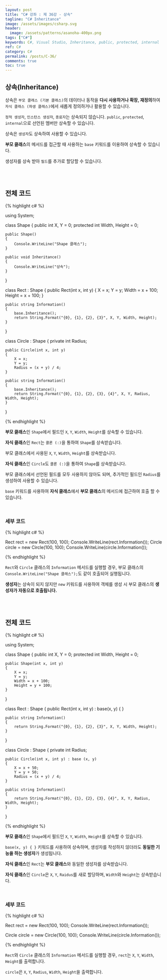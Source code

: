 ```yaml
---
layout: post
title: "C# 강좌 : 제 36강 - 상속"
tagline: "C# Inheritance"
image: /assets/images/csharp.svg
header:
  image: /assets/patterns/asanoha-400px.png
tags: ["C#"]
keywords: C#, Visual Studio, Inheritance, public, protected, internal
ref: C#
category: C#
permalink: /posts/C-36/
comments: true
toc: true
---
```


## 상속(Inheritance)

상속은 `부모 클래스 (기본 클래스)`의 데이터나 동작을 **다시 사용하거나 확장, 재정의**하여 `자식 클래스 (파생 클래스)`에서 새롭게 정의하거나 활용할 수 있습니다.

`정적 생성자`, `인스턴스 생성자`, `종료자`는 상속되지 않습니다. `public`, `protected`, `internal`으로 선언된 멤버만 상속할 수 있습니다.

상속은 `생성자`도 상속하여 사용할 수 있습니다.

**부모 클래스**의 메서드를 접근할 때 사용하는 `base` 키워드를 이용하여 상속할 수 있습니다.

생성자를 상속 받아 `필드`를 추가로 할당할 수 있습니다.

<br>
<br>

## 전체 코드

{% highlight c# %}

using System;

class Shape
{
    public int X, Y = 0;
    protected int Width, Height = 0;

    public Shape()
    {
        Console.WriteLine("Shape 클래스");
    }

    public void Inheritance()
    {
        Console.WriteLine("상속");
    }
}

class Rect : Shape
{
    public Rect(int x, int y)
    {
        X = x;
        Y = y;
        Width = x + 100;
        Height = x + 100;
    }

    public string Information()
    {
        base.Inheritance();
        return String.Format("{0}, {1}, {2}, {3}", X, Y, Width, Height);
    }
}

class Circle : Shape
{
    private int Radius;

    public Circle(int x, int y)
    {
        X = x;
        Y = y;
        Radius = (x + y) / 4;
    }

    public string Information()
    {
        base.Inheritance();
        return String.Format("{0}, {1}, {2}, {3}, {4}", X, Y, Radius, Width, Height);
    }
}

{% endhighlight %}

**부모 클래스**인 `Shape`에서 필드인 `X`, `Y`, `Width`, `Height`를 상속할 수 있습니다.

**자식 클래스**인 `Rect`는 `콜론 (:)`을 통하여 `Shape`를 상속받습니다.

부모 클래스에서 사용된 `X`, `Y`, `Width`, `Height`를 상속받습니다.

**자식 클래스**인 `Circle`도 `콜론 (:)`을 통하여 `Shape`를 상속받습니다.

부모 클래스에서 선언된 필드를 모두 사용하지 않아도 되며, 추가적인 필드인 `Radius`를 생성하여 사용할 수 있습니다.

`base` 키워드를 사용하여 **자식 클래스**에서 **부모 클래스**의 메서드에 접근하여 호출 할 수 있습니다.

<br>

### 세부 코드

{% highlight c# %}

Rect rect = new Rect(100, 100);
Console.WriteLine(rect.Information());
Circle circle = new Circle(100, 100);
Console.WriteLine(circle.Information());

{% endhighlight %}

`Rect`와 `Circle` 클래스의 `Information` 메서드를 실행할 경우, 부모 클래스의 `Console.WriteLine("Shape 클래스");`도 같이 호출되어 실행됩니다.

**생성자**는 상속이 되지 않지만 `new` 키워드를 사용하여 객체를 생성 시 부모 클래스의 **생성자가 자동으로 호출됩니다.**

<br>
<br>

## 전체 코드

{% highlight c# %}

using System;

class Shape
{
    public int X, Y = 0;
    protected int Width, Height = 0;

    public Shape(int x, int y)
    {
        X = x;
        Y = y;
        Width = x + 100;
        Height = y + 100;
    }
}

class Rect : Shape
{
    public Rect(int x, int y) : base(x, y) { }

    public string Information()
    {
        return String.Format("{0}, {1}, {2}, {3}", X, Y, Width, Height);
    }
}

class Circle : Shape
{
    private int Radius;

    public Circle(int x, int y) : base (x, y)
    {
        X = x + 50;
        Y = y + 50;
        Radius = (x + y) / 4;
    }

    public string Information()
    {
        return String.Format("{0}, {1}, {2}, {3}, {4}", X, Y, Radius, Width, Height);
    }
}

{% endhighlight %}

**부모 클래스**인 `Shape`에서 필드인 `X`, `Y`, `Width`, `Height`를 상속할 수 있습니다.

`base(x, y) { }` 키워드를 사용하여 상속하며, 생성자를 작성하지 않더라도 **동일한 기능을 하는 생성자**가 생성됩니다.

**자식 클래스**인 `Rect`는 **부모 클래스**와 동일한 생성자를 상속받습니다.

**자식 클래스**인 `Circle`은 `X`, `Y`, `Raidus`를 새로 할당하며, `Width`와 `Height`는 상속받습니다.

<br>

### 세부 코드

{% highlight c# %}

Rect rect = new Rect(100, 100);
Console.WriteLine(rect.Information());

Circle circle = new Circle(100, 100);
Console.WriteLine(circle.Information());

{% endhighlight %}

`Rect`와 `Circle` 클래스의 `Information` 메서드를 실행할 경우, `rect`는 `X`, `Y`, `Width`, `Height`를 출력합니다.

`circle`은 `X`, `Y`, `Radius`, `Width`, `Height`을 출력합니다.
